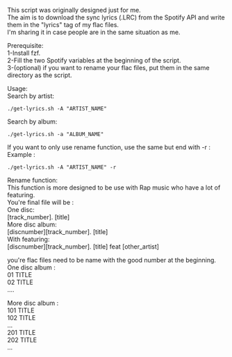 This script was originally designed just for me.  
The aim is to download the sync lyrics (.LRC) from the Spotify API and write them in the "lyrics" tag of my flac files.  
I'm sharing it in case people are in the same situation as me.  


Prerequisite:  
1-Install fzf.  
2-Fill the two Spotify variables at the beginning of the script.  
3-(optional) if you want to rename your flac files, put them in the same directory as the script.


Usage:  
Search by artist:  
```
./get-lyrics.sh -A "ARTIST_NAME"
```

Search by album:  
```
./get-lyrics.sh -a "ALBUM_NAME"
```

If you want to only use rename function, use the same but end with -r :  
Example :  
```
./get-lyrics.sh -A "ARTIST_NAME" -r
```

Rename function:  
This function is more designed to be use with Rap music who have a lot of featuring.  
You're final file will be :  
One disc:  
[track_number]. [title]  
More disc album:  
[discnumber][track_number]. [title]  
With featuring:  
[discnumber][track_number]. [title] feat [other_artist]  


you're flac files need to be name with the good number at the beginning.  
One disc album :  
01 TITLE  
02 TITLE  
....

More disc album :  
101 TITLE  
102 TITLE  
...  
201 TITLE  
202 TITLE  
...
